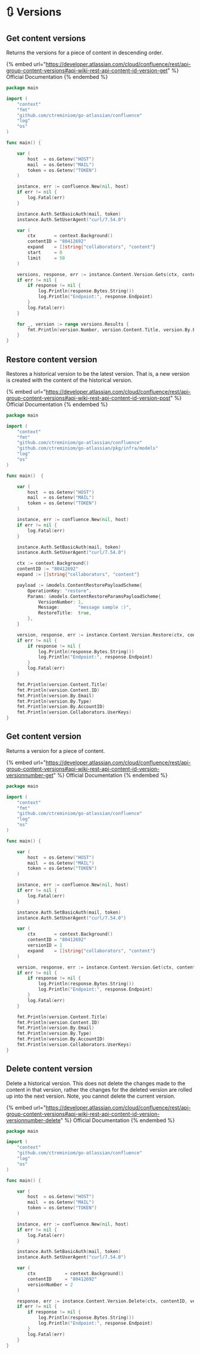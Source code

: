 # 🔃 Versions

## Get content versions

Returns the versions for a piece of content in descending order.

{% embed url="https://developer.atlassian.com/cloud/confluence/rest/api-group-content-versions#api-wiki-rest-api-content-id-version-get" %}
Official Documentation
{% endembed %}

```go
package main

import (
	"context"
	"fmt"
	"github.com/ctreminiom/go-atlassian/confluence"
	"log"
	"os"
)

func main() {

	var (
		host  = os.Getenv("HOST")
		mail  = os.Getenv("MAIL")
		token = os.Getenv("TOKEN")
	)

	instance, err := confluence.New(nil, host)
	if err != nil {
		log.Fatal(err)
	}

	instance.Auth.SetBasicAuth(mail, token)
	instance.Auth.SetUserAgent("curl/7.54.0")

	var (
		ctx       = context.Background()
		contentID = "80412692"
		expand    = []string{"collaborators", "content"}
		start     = 0
		limit     = 50
	)

	versions, response, err := instance.Content.Version.Gets(ctx, contentID, expand, start, limit)
	if err != nil {
		if response != nil {
			log.Println(response.Bytes.String())
			log.Println("Endpoint:", response.Endpoint)
		}
		log.Fatal(err)
	}

	for _, version := range versions.Results {
		fmt.Println(version.Number, version.Content.Title, version.By.Email)
	}
}
```

## Restore content version

Restores a historical version to be the latest version. That is, a new version is created with the content of the historical version.

{% embed url="https://developer.atlassian.com/cloud/confluence/rest/api-group-content-versions#api-wiki-rest-api-content-id-version-post" %}
Official Documentation
{% endembed %}

```go
package main

import (
	"context"
	"fmt"
	"github.com/ctreminiom/go-atlassian/confluence"
	"github.com/ctreminiom/go-atlassian/pkg/infra/models"
	"log"
	"os"
)

func main()  {

	var (
		host  = os.Getenv("HOST")
		mail  = os.Getenv("MAIL")
		token = os.Getenv("TOKEN")
	)

	instance, err := confluence.New(nil, host)
	if err != nil {
		log.Fatal(err)
	}

	instance.Auth.SetBasicAuth(mail, token)
	instance.Auth.SetUserAgent("curl/7.54.0")

	ctx := context.Background()
	contentID := "80412692"
	expand := []string{"collaborators", "content"}

	payload := &models.ContentRestorePayloadScheme{
		OperationKey: "restore",
		Params: &models.ContentRestoreParamsPayloadScheme{
			VersionNumber: 1,
			Message:       "message sample :)",
			RestoreTitle:  true,
		},
	}

	version, response, err := instance.Content.Version.Restore(ctx, contentID, payload, expand)
	if err != nil {
		if response != nil {
			log.Println(response.Bytes.String())
			log.Println("Endpoint:", response.Endpoint)
		}
		log.Fatal(err)
	}

	fmt.Println(version.Content.Title)
	fmt.Println(version.Content.ID)
	fmt.Println(version.By.Email)
	fmt.Println(version.By.Type)
	fmt.Println(version.By.AccountID)
	fmt.Println(version.Collaborators.UserKeys)
}
```

## Get content version

Returns a version for a piece of content.

{% embed url="https://developer.atlassian.com/cloud/confluence/rest/api-group-content-versions#api-wiki-rest-api-content-id-version-versionnumber-get" %}
Official Documentation
{% endembed %}

```go
package main

import (
	"context"
	"fmt"
	"github.com/ctreminiom/go-atlassian/confluence"
	"log"
	"os"
)

func main() {

	var (
		host  = os.Getenv("HOST")
		mail  = os.Getenv("MAIL")
		token = os.Getenv("TOKEN")
	)

	instance, err := confluence.New(nil, host)
	if err != nil {
		log.Fatal(err)
	}

	instance.Auth.SetBasicAuth(mail, token)
	instance.Auth.SetUserAgent("curl/7.54.0")

	var (
		ctx       = context.Background()
		contentID = "80412692"
		versionID = 1
		expand    = []string{"collaborators", "content"}
	)

	version, response, err := instance.Content.Version.Get(ctx, contentID, versionID, expand)
	if err != nil {
		if response != nil {
			log.Println(response.Bytes.String())
			log.Println("Endpoint:", response.Endpoint)
		}
		log.Fatal(err)
	}

	fmt.Println(version.Content.Title)
	fmt.Println(version.Content.ID)
	fmt.Println(version.By.Email)
	fmt.Println(version.By.Type)
	fmt.Println(version.By.AccountID)
	fmt.Println(version.Collaborators.UserKeys)
}
```

## Delete content version

Delete a historical version. This does not delete the changes made to the content in that version, rather the changes for the deleted version are rolled up into the next version. Note, you cannot delete the current version.

{% embed url="https://developer.atlassian.com/cloud/confluence/rest/api-group-content-versions#api-wiki-rest-api-content-id-version-versionnumber-delete" %}
Official Documentation
{% endembed %}

```go
package main

import (
	"context"
	"github.com/ctreminiom/go-atlassian/confluence"
	"log"
	"os"
)

func main() {

	var (
		host  = os.Getenv("HOST")
		mail  = os.Getenv("MAIL")
		token = os.Getenv("TOKEN")
	)

	instance, err := confluence.New(nil, host)
	if err != nil {
		log.Fatal(err)
	}

	instance.Auth.SetBasicAuth(mail, token)
	instance.Auth.SetUserAgent("curl/7.54.0")

	var (
		ctx           = context.Background()
		contentID     = "80412692"
		versionNumber = 2
	)

	response, err := instance.Content.Version.Delete(ctx, contentID, versionNumber)
	if err != nil {
		if response != nil {
			log.Println(response.Bytes.String())
			log.Println("Endpoint:", response.Endpoint)
		}
		log.Fatal(err)
	}
}
```
